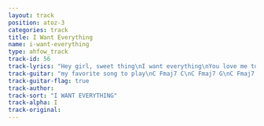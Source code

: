 ```yaml
---
layout: track
position: atoz-3
categories: track
title: I Want Everything
name: i-want-everything
type: ahfow_track
track-id: 56
track-lyrics: "Hey girl, sweet thing\nI want everything\nYou love me too\nAnd I want you\n\nWell I think I'm gonna\nJump right through your window\nAnd I think I'm gonna\nJump into your life\n\nCause you got me in a bad situation\nAnd I want you\n\nWell the TV says that\nLove is all around us\nAnd the astronauts\nCan feel it far away\n\nBut it's got me in a bad situation\nAnd I want you\n\nYeah I think I'm gonna\nTake a short vacation\nAnd I think we're gonna\nHave to start anew\n\nCause you got me in a bad situation\nAnd I want you"
track-guitar: "my favorite song to play\nC Fmaj7 C\nC Fmaj7 G\nC Fmaj7 C Amin\nC Fmaj7 C\n(provided by brad)"
track-guitar-flag: true
track-author: 
track-sort: "I WANT EVERYTHING"
track-alpha: I
track-original: 
---
```

